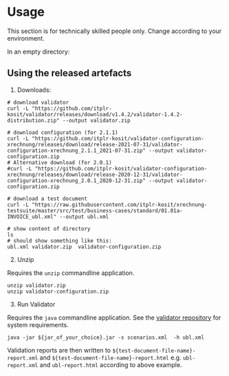 # Usage

This section is for technically skilled people only.
Change according to your environment.

In an empty directory:

## Using the released artefacts

1. Downloads:

```shell
# download validator
curl -L "https://github.com/itplr-kosit/validator/releases/download/v1.4.2/validator-1.4.2-distribution.zip" --output validator.zip

# download configuration (for 2.1.1)
curl -L "https://github.com/itplr-kosit/validator-configuration-xrechnung/releases/download/release-2021-07-31/validator-configuration-xrechnung_2.1.1_2021-07-31.zip" --output validator-configuration.zip
# Alternative download (for 2.0.1)
#curl -L "https://github.com/itplr-kosit/validator-configuration-xrechnung/releases/download/release-2020-12-31/validator-configuration-xrechnung_2.0.1_2020-12-31.zip" --output validator-configuration.zip

# download a test document
curl -L "https://raw.githubusercontent.com/itplr-kosit/xrechnung-testsuite/master/src/test/business-cases/standard/01.01a-INVOICE_ubl.xml" --output ubl.xml

# show content of directory
ls
# should show something like this:
ubl.xml validator.zip  validator-configuration.zip
```

2. Unzip

Requires the `unzip` commandline application.

```shell
unzip validator.zip
unzip validator-configuration.zip
```

3. Run Validator

Requires the `java` commandline application. See the [validator repository](https://github.com/itplr-kosit/validator) for system requirements.

```shell
java -jar ${jar_of_your_choice}.jar -s scenarios.xml  -h ubl.xml
```

Validation reports are then written to `${test-document-file-name}-report.xml` and `${test-document-file-name}-report.html` e.g. `ubl-report.xml` and `ubl-report.html` according to above example.
